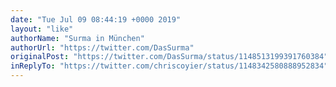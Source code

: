 ```yaml
---
date: "Tue Jul 09 08:44:19 +0000 2019"
layout: "like"
authorName: "Surma in München"
authorUrl: "https://twitter.com/DasSurma"
originalPost: "https://twitter.com/DasSurma/status/1148513199391760384"
inReplyTo: "https://twitter.com/chriscoyier/status/1148342580888952834"
---
```

